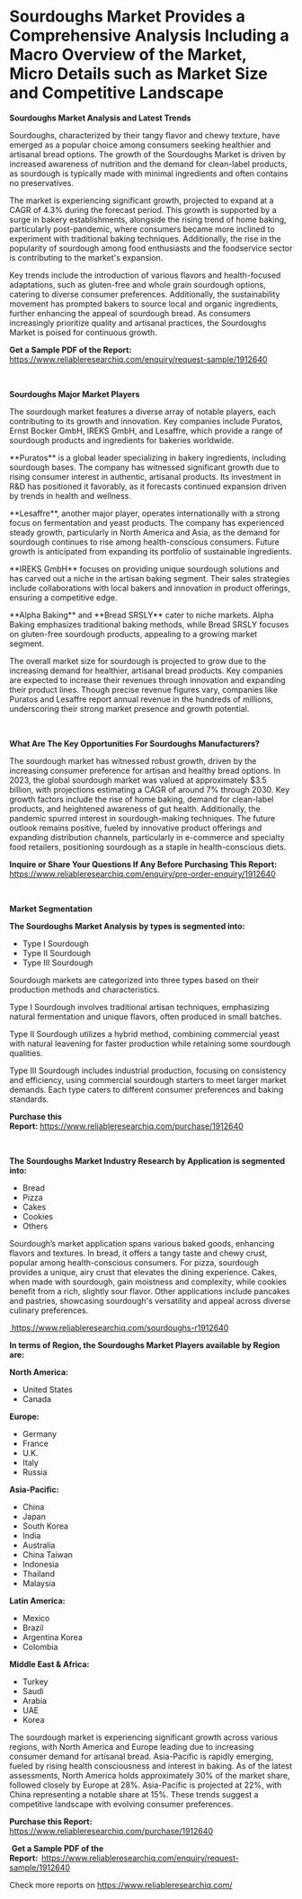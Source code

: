 <p><h1>Sourdoughs Market Provides a Comprehensive Analysis Including a Macro Overview of the Market, Micro Details such as Market Size and Competitive Landscape</h1></p><p><strong>Sourdoughs Market Analysis and Latest Trends</strong></p>
<p><p>Sourdoughs, characterized by their tangy flavor and chewy texture, have emerged as a popular choice among consumers seeking healthier and artisanal bread options. The growth of the Sourdoughs Market is driven by increased awareness of nutrition and the demand for clean-label products, as sourdough is typically made with minimal ingredients and often contains no preservatives.</p><p>The market is experiencing significant growth, projected to expand at a CAGR of 4.3% during the forecast period. This growth is supported by a surge in bakery establishments, alongside the rising trend of home baking, particularly post-pandemic, where consumers became more inclined to experiment with traditional baking techniques. Additionally, the rise in the popularity of sourdough among food enthusiasts and the foodservice sector is contributing to the market's expansion.</p><p>Key trends include the introduction of various flavors and health-focused adaptations, such as gluten-free and whole grain sourdough options, catering to diverse consumer preferences. Additionally, the sustainability movement has prompted bakers to source local and organic ingredients, further enhancing the appeal of sourdough bread. As consumers increasingly prioritize quality and artisanal practices, the Sourdoughs Market is poised for continuous growth.</p></p>
<p><strong>Get a Sample PDF of the Report:&nbsp;</strong> <a href="https://www.reliableresearchiq.com/enquiry/request-sample/1912640?utm_campaign=3171&utm_medium=2&utm_source=Github&utm_content=ia&utm_term=07042025&utm_id=sourdoughs">https://www.reliableresearchiq.com/enquiry/request-sample/1912640</a></p>
<p>&nbsp;</p>
<p><strong>Sourdoughs Major Market Players</strong></p>
<p><p>The sourdough market features a diverse array of notable players, each contributing to its growth and innovation. Key companies include Puratos, Ernst Bocker GmbH, IREKS GmbH, and Lesaffre, which provide a range of sourdough products and ingredients for bakeries worldwide.</p><p>**Puratos** is a global leader specializing in bakery ingredients, including sourdough bases. The company has witnessed significant growth due to rising consumer interest in authentic, artisanal products. Its investment in R&D has positioned it favorably, as it forecasts continued expansion driven by trends in health and wellness.</p><p>**Lesaffre**, another major player, operates internationally with a strong focus on fermentation and yeast products. The company has experienced steady growth, particularly in North America and Asia, as the demand for sourdough continues to rise among health-conscious consumers. Future growth is anticipated from expanding its portfolio of sustainable ingredients.</p><p>**IREKS GmbH** focuses on providing unique sourdough solutions and has carved out a niche in the artisan baking segment. Their sales strategies include collaborations with local bakers and innovation in product offerings, ensuring a competitive edge.</p><p>**Alpha Baking** and **Bread SRSLY** cater to niche markets. Alpha Baking emphasizes traditional baking methods, while Bread SRSLY focuses on gluten-free sourdough products, appealing to a growing market segment. </p><p>The overall market size for sourdough is projected to grow due to the increasing demand for healthier, artisanal bread products. Key companies are expected to increase their revenues through innovation and expanding their product lines. Though precise revenue figures vary, companies like Puratos and Lesaffre report annual revenue in the hundreds of millions, underscoring their strong market presence and growth potential.</p></p>
<p>&nbsp;</p>
<p><strong>What Are The Key Opportunities For Sourdoughs Manufacturers?</strong></p>
<p><p>The sourdough market has witnessed robust growth, driven by the increasing consumer preference for artisan and healthy bread options. In 2023, the global sourdough market was valued at approximately $3.5 billion, with projections estimating a CAGR of around 7% through 2030. Key growth factors include the rise of home baking, demand for clean-label products, and heightened awareness of gut health. Additionally, the pandemic spurred interest in sourdough-making techniques. The future outlook remains positive, fueled by innovative product offerings and expanding distribution channels, particularly in e-commerce and specialty food retailers, positioning sourdough as a staple in health-conscious diets.</p></p>
<p><strong>Inquire or Share Your Questions If Any Before Purchasing This Report:</strong> <a href="https://www.reliableresearchiq.com/enquiry/pre-order-enquiry/1912640?utm_campaign=3171&utm_medium=2&utm_source=Github&utm_content=ia&utm_term=07042025&utm_id=sourdoughs">https://www.reliableresearchiq.com/enquiry/pre-order-enquiry/1912640</a></p>
<p>&nbsp;</p>
<p><strong>Market Segmentation</strong></p>
<p><strong>The Sourdoughs Market Analysis by types is segmented into:</strong></p>
<p><ul><li>Type I Sourdough</li><li>Type II Sourdough</li><li>Type III Sourdough</li></ul></p>
<p><p>Sourdough markets are categorized into three types based on their production methods and characteristics. </p><p>Type I Sourdough involves traditional artisan techniques, emphasizing natural fermentation and unique flavors, often produced in small batches. </p><p>Type II Sourdough utilizes a hybrid method, combining commercial yeast with natural leavening for faster production while retaining some sourdough qualities. </p><p>Type III Sourdough includes industrial production, focusing on consistency and efficiency, using commercial sourdough starters to meet larger market demands. Each type caters to different consumer preferences and baking standards.</p></p>
<p><strong>Purchase this Report:&nbsp;</strong><a href="https://www.reliableresearchiq.com/purchase/1912640?utm_campaign=3171&utm_medium=2&utm_source=Github&utm_content=ia&utm_term=07042025&utm_id=sourdoughs">https://www.reliableresearchiq.com/purchase/1912640</a></p>
<p>&nbsp;</p>
<p><strong>The Sourdoughs Market Industry Research by Application is segmented into:</strong></p>
<p><ul><li>Bread</li><li>Pizza</li><li>Cakes</li><li>Cookies</li><li>Others</li></ul></p>
<p><p>Sourdough’s market application spans various baked goods, enhancing flavors and textures. In bread, it offers a tangy taste and chewy crust, popular among health-conscious consumers. For pizza, sourdough provides a unique, airy crust that elevates the dining experience. Cakes, when made with sourdough, gain moistness and complexity, while cookies benefit from a rich, slightly sour flavor. Other applications include pancakes and pastries, showcasing sourdough's versatility and appeal across diverse culinary preferences.</p></p>
<p><a href="https://www.reliableresearchiq.com/sourdoughs-r1912640?utm_campaign=3171&utm_medium=2&utm_source=Github&utm_content=ia&utm_term=07042025&utm_id=sourdoughs">&nbsp;https://www.reliableresearchiq.com/sourdoughs-r1912640</a></p>
<p><strong>In terms of Region, the Sourdoughs Market Players available by Region are:</strong></p>
<p>
    <p> <strong> North America: </strong>
        <ul>
            <li>United States</li>
            <li>Canada</li>
        </ul>
        </p> 
    <p> <strong> Europe: </strong>
        <ul>
            <li>Germany</li>
            <li>France</li>
            <li>U.K.</li>
            <li>Italy</li>
            <li>Russia</li>
        </ul>
        </p> 
    <p> <strong> Asia-Pacific: </strong>
        <ul>
            <li>China</li>
            <li>Japan</li>
            <li>South Korea</li>
            <li>India</li>
            <li>Australia</li>
            <li>China Taiwan</li>
            <li>Indonesia</li>
            <li>Thailand</li>
            <li>Malaysia</li>
        </ul>
        </p> 
    <p> <strong> Latin America: </strong>
        <ul>
            <li>Mexico</li>
            <li>Brazil</li>
            <li>Argentina Korea</li>
            <li>Colombia</li>
        </ul>
        </p> 
    <p> <strong> Middle East & Africa: </strong>
        <ul>
            <li>Turkey</li>
            <li>Saudi</li>
            <li>Arabia</li>
            <li>UAE</li>
            <li>Korea</li>
        </ul>
    </p>
    </p>
<p><p>The sourdough market is experiencing significant growth across various regions, with North America and Europe leading due to increasing consumer demand for artisanal bread. Asia-Pacific is rapidly emerging, fueled by rising health consciousness and interest in baking. As of the latest assessments, North America holds approximately 30% of the market share, followed closely by Europe at 28%. Asia-Pacific is projected at 22%, with China representing a notable share at 15%. These trends suggest a competitive landscape with evolving consumer preferences.</p></p>
<p><strong>Purchase this Report: </strong><a href="https://www.reliableresearchiq.com/purchase/1912640?utm_campaign=3171&utm_medium=2&utm_source=Github&utm_content=ia&utm_term=07042025&utm_id=sourdoughs">https://www.reliableresearchiq.com/purchase/1912640</a></p>
<p>&nbsp;<strong>Get a Sample PDF of the Report:&nbsp;&nbsp;</strong><a href="https://www.reliableresearchiq.com/enquiry/request-sample/1912640?utm_campaign=3171&utm_medium=2&utm_source=Github&utm_content=ia&utm_term=07042025&utm_id=sourdoughs">https://www.reliableresearchiq.com/enquiry/request-sample/1912640</a></p>
<p><strong></strong></p>
<p>Check more reports on <a href="https://www.reliableresearchiq.com/?utm_campaign=3171&utm_medium=2&utm_source=Github&utm_content=ia&utm_term=07042025&utm_id=sourdoughs">https://www.reliableresearchiq.com/</a></p>